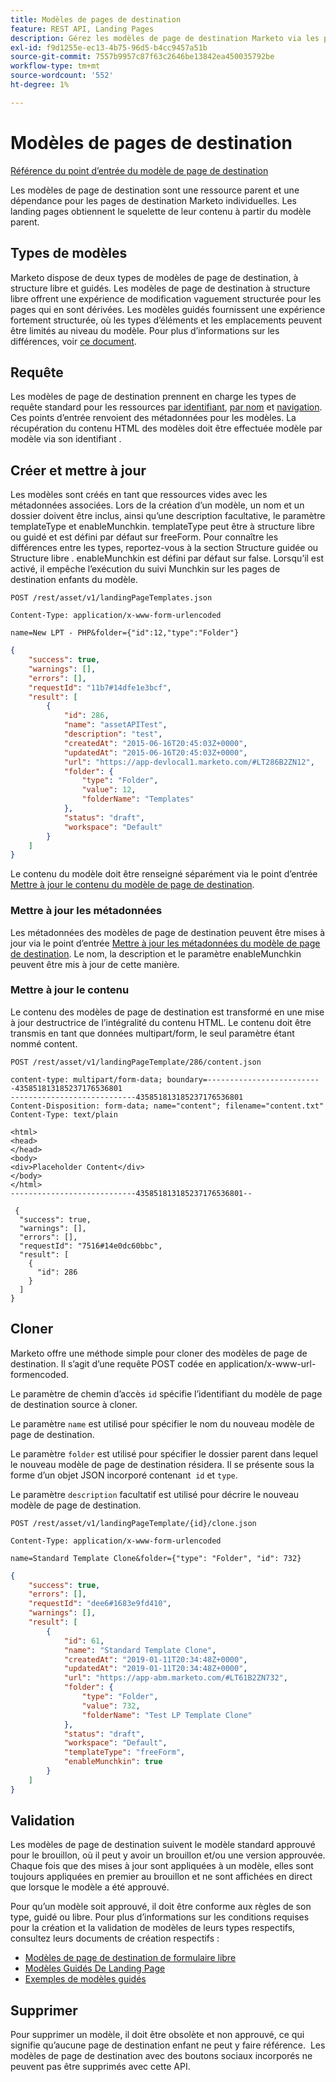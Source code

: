 ```yaml
---
title: Modèles de pages de destination
feature: REST API, Landing Pages
description: Gérez les modèles de page de destination Marketo via les points d’entrée de l’API REST pour les types de formulaires gratuits et guidés, la requête par identifiant ou nom, la création, la mise à jour d’HTML, le clone et Munchkin.
exl-id: f9d1255e-ec13-4b75-96d5-b4cc9457a51b
source-git-commit: 7557b9957c87f63c2646be13842ea450035792be
workflow-type: tm+mt
source-wordcount: '552'
ht-degree: 1%

---
```


# Modèles de pages de destination

[Référence du point d’entrée du modèle de page de destination](https://developer.adobe.com/marketo-apis/api/asset/#tag/Landing-Page-Templates)

Les modèles de page de destination sont une ressource parent et une dépendance pour les pages de destination Marketo individuelles. Les landing pages obtiennent le squelette de leur contenu à partir du modèle parent.

## Types de modèles

Marketo dispose de deux types de modèles de page de destination, à structure libre et guidés. Les modèles de page de destination à structure libre offrent une expérience de modification vaguement structurée pour les pages qui en sont dérivées. Les modèles guidés fournissent une expérience fortement structurée, où les types d’éléments et les emplacements peuvent être limités au niveau du modèle. Pour plus d’informations sur les différences, voir [ce document](https://experienceleague.adobe.com/fr/docs/marketo/using/product-docs/demand-generation/landing-pages/understanding-landing-pages/understanding-free-form-vs-guided-landing-pages).

## Requête

Les modèles de page de destination prennent en charge les types de requête standard pour les ressources [par identifiant](https://developer.adobe.com/marketo-apis/api/asset/#tag/Landing-Page-Templates/operation/getLandingPageTemplateByIdUsingGET), [par nom](https://developer.adobe.com/marketo-apis/api/asset/#tag/Landing-Page-Templates/operation/getLandingPageTemplateByNameUsingGET) et [navigation](https://developer.adobe.com/marketo-apis/api/asset/#tag/Landing-Page-Templates/operation/getLandingPageTemplatesUsingGET). Ces points d’entrée renvoient des métadonnées pour les modèles. La récupération du contenu HTML des modèles doit être effectuée modèle par modèle via son identifiant .

## Créer et mettre à jour

Les modèles sont créés en tant que ressources vides avec les métadonnées associées. Lors de la création d’un modèle, un nom et un dossier doivent être inclus, ainsi qu’une description facultative, le paramètre templateType et enableMunchkin. templateType peut être à structure libre ou guidé et est défini par défaut sur freeForm. Pour connaître les différences entre les types, reportez-vous à la section Structure guidée ou Structure libre . enableMunchkin est défini par défaut sur false. Lorsqu’il est activé, il empêche l’exécution du suivi Munchkin sur les pages de destination enfants du modèle.

```
POST /rest/asset/v1/landingPageTemplates.json
```

```
Content-Type: application/x-www-form-urlencoded
```

```
name=New LPT - PHP&folder={"id":12,"type":"Folder"}
```

```json
{
    "success": true,
    "warnings": [],
    "errors": [],
    "requestId": "11b7#14dfe1e3bcf",
    "result": [
        {
            "id": 286,
            "name": "assetAPITest",
            "description": "test",
            "createdAt": "2015-06-16T20:45:03Z+0000",
            "updatedAt": "2015-06-16T20:45:03Z+0000",
            "url": "https://app-devlocal1.marketo.com/#LT286B2ZN12",
            "folder": {
                "type": "Folder",
                "value": 12,
                "folderName": "Templates"
            },
            "status": "draft",
            "workspace": "Default"
        }
    ]
}
```

Le contenu du modèle doit être renseigné séparément via le point d’entrée [Mettre à jour le contenu du modèle de page de destination](https://developer.adobe.com/marketo-apis/api/asset/#tag/Landing-Page-Templates/operation/updateLandingPageTemplateContentUsingPOST).

### Mettre à jour les métadonnées

Les métadonnées des modèles de page de destination peuvent être mises à jour via le point d’entrée [Mettre à jour les métadonnées du modèle de page de destination](https://developer.adobe.com/marketo-apis/api/asset/#tag/Landing-Page-Templates/operation/updateLpTemplateUsingPOST). Le nom, la description et le paramètre enableMunchkin peuvent être mis à jour de cette manière.

### Mettre à jour le contenu

Le contenu des modèles de page de destination est transformé en une mise à jour destructrice de l’intégralité du contenu HTML. Le contenu doit être transmis en tant que données multipart/form, le seul paramètre étant nommé content.

```
POST /rest/asset/v1/landingPageTemplate/286/content.json
```

```
content-type: multipart/form-data; boundary=--------------------------435851813185237176536801
----------------------------435851813185237176536801
Content-Disposition: form-data; name="content"; filename="content.txt"
Content-Type: text/plain

<html>
<head>
</head>
<body>
<div>Placeholder Content</div>
</body>
</html>
----------------------------435851813185237176536801--
```

```
 {
  "success": true,
  "warnings": [],
  "errors": [],
  "requestId": "7516#14e0dc60bbc",
  "result": [
    {
      "id": 286
    }
  ]
}
```

## Cloner

Marketo offre une méthode simple pour cloner des modèles de page de destination. Il s’agit d’une requête POST codée en application/x-www-url-formencoded.

Le paramètre de chemin d’accès `id` spécifie l’identifiant du modèle de page de destination source à cloner.

Le paramètre `name` est utilisé pour spécifier le nom du nouveau modèle de page de destination.

Le paramètre `folder` est utilisé pour spécifier le dossier parent dans lequel le nouveau modèle de page de destination résidera. Il se présente sous la forme d’un objet JSON incorporé contenant  `id` et `type`.

Le paramètre `description` facultatif est utilisé pour décrire le nouveau modèle de page de destination.

```
POST /rest/asset/v1/landingPageTemplate/{id}/clone.json
```

```
Content-Type: application/x-www-form-urlencoded
```

```
name=Standard Template Clone&folder={"type": "Folder", "id": 732}
```

```json
{
    "success": true,
    "errors": [],
    "requestId": "dee6#1683e9fd410",
    "warnings": [],
    "result": [
        {
            "id": 61,
            "name": "Standard Template Clone",
            "createdAt": "2019-01-11T20:34:48Z+0000",
            "updatedAt": "2019-01-11T20:34:48Z+0000",
            "url": "https://app-abm.marketo.com/#LT61B2ZN732",
            "folder": {
                "type": "Folder",
                "value": 732,
                "folderName": "Test LP Template Clone"
            },
            "status": "draft",
            "workspace": "Default",
            "templateType": "freeForm",
            "enableMunchkin": true
        }
    ]
}
```

## Validation

Les modèles de page de destination suivent le modèle standard approuvé pour le brouillon, où il peut y avoir un brouillon et/ou une version approuvée. Chaque fois que des mises à jour sont appliquées à un modèle, elles sont toujours appliquées en premier au brouillon et ne sont affichées en direct que lorsque le modèle a été approuvé.

Pour qu’un modèle soit approuvé, il doit être conforme aux règles de son type, guidé ou libre. Pour plus d’informations sur les conditions requises pour la création et la validation de modèles de leurs types respectifs, consultez leurs documents de création respectifs :

- [Modèles de page de destination de formulaire libre](https://experienceleague.adobe.com/fr/docs/marketo/using/product-docs/demand-generation/landing-pages/landing-page-templates/create-a-free-form-landing-page-template)
- [Modèles Guidés De Landing Page](https://experienceleague.adobe.com/fr/docs/marketo/using/product-docs/demand-generation/landing-pages/landing-page-templates/create-a-guided-landing-page-template)
- [ Exemples de modèles guidés ](https://experienceleague.adobe.com/fr/docs/marketo/using/product-docs/demand-generation/landing-pages/landing-page-templates/guided-landing-page-template-list)

## Supprimer

Pour supprimer un modèle, il doit être obsolète et non approuvé, ce qui signifie qu’aucune page de destination enfant ne peut y faire référence.  Les modèles de page de destination avec des boutons sociaux incorporés ne peuvent pas être supprimés avec cette API.
